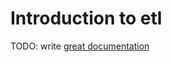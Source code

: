 # Introduction to etl

TODO: write [great documentation](http://jacobian.org/writing/what-to-write/)
